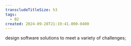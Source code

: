 ```yaml
---
transcludeTitleSize: h3
tags:
  - B2
created: 2024-09-28T21:19:41.000-0400
---
```

design software solutions to meet a variety of challenges;